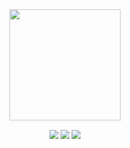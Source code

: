 <div align="center">
  <a href="https://github.com/devxb/gitanimals">
  <img height="200px" src="https://render.gitanimals.org/farms/{SID12g}"/>
  </a>
</div>
<br>
<div align="center">
<a href="https://sid12g.dev"><img src="https://img.shields.io/badge/about%20me-FFCD11?style=for-the-badge&logo=aboutdotme&logoColor=black"/></a>
<a href="https://post.sid12g.dev"><img src="https://img.shields.io/badge/blog-008080?style=for-the-badge&logo=gitbook&logoColor=white" /></a>
<a href="mailto:ad@sid12g.dev">  <img src="https://img.shields.io/badge/mail-005FF9?style=for-the-badge&logo=maildotru&logoColor=white"/></a>
</div>
